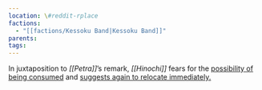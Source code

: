 ```yaml
---
location: \#reddit-rplace
factions:
  - "[[factions/Kessoku Band|Kessoku Band]]"
parents: 
tags: 
---
```

In juxtaposition to *[[Petra]]*’s remark, *[[Hinochi]]* fears for the [possibility of being consumed](https://discord.com/channels/1093664259273130084/1131230952119615600/1131578026623258645) and [suggests again to relocate immediately.](https://discord.com/channels/1093664259273130084/1131230952119615600/1131578006666752060)

